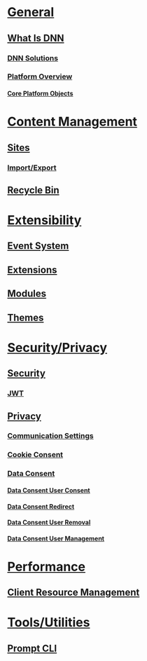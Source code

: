 # [General](xref:general)
## [What Is DNN](xref:dnn)
### [DNN Solutions](xref:dnn-overview)
### [Platform Overview](xref:platform-overview-overview)
#### [Core Platform Objects](xref:platform-overview-core-objects)
# [Content Management](xref:content-management)
## [Sites](xref:sites)
### [Import/Export](xref:import-export)
## [Recycle Bin](xref:recycle-bin)
# [Extensibility](xref:extensibility)
## [Event System](xref:event-system)
## [Extensions](xref:extensions)
## [Modules](xref:modules)
## [Themes](xref:themes)
# [Security/Privacy](xref:security-privacy)
## [Security](xref:platform-overview-security)
### [JWT](xref:jwt)
## [Privacy](xref:privacy)
### [Communication Settings](xref:privacy-communication-settings)
### [Cookie Consent](xref:cookie-consent)
### [Data Consent](xref:data-consent-overview)
#### [Data Consent User Consent](xref:data-consent-user-consent)
#### [Data Consent Redirect](xref:data-consent-redirect)
#### [Data Consent User Removal](xref:data-consent-user-delete)
#### [Data Consent User Management](xref:data-consent-user-management)
# [Performance](xref:performance)
## [Client Resource Management](xref:performance-client-resource-management)
# [Tools/Utilities](xref:tools-utilities)
## [Prompt CLI](xref:prompt)
